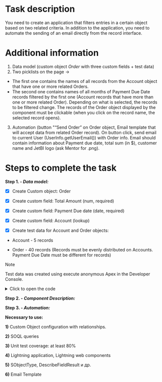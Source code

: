 # Task description
You need to create an application that filters entries in a certain object based on two related criteria. In addition to the application, you need to automate the sending of an email directly from the record interface.

# Additional information
1. Data model (custom object _Order_ with three custom fields + test data)
2. Two picklists on the page ->
- The first one contains the names of all records from the Account object that have one or more related Orders. 
- The second one contains names of all months of Payment Due Date records filtered by the first one (Account records that have more than one or more related Order). Depending on what is selected, the records to be filtered change. The records of the Order object displayed by the component must be clickable (when you click on the record name, the selected record opens).
3. Automation (button "“Send Order” on Order object, Email template that will accept data from related Order record). On button click, send email to current User (UserInfo.getUserEmail()) with Order info. Email should contain information about Payment due date, total sum (in $), customer name and JetBI logo (ask Mentor for .png).

# Steps to complete the task

**Step 1. - _Data model:_**

- [x] Create Custom object: Order

- [x] Create custom field: Total Amount (num, required)

- [x] Create custom field: Payment Due date (date, required)

- [x] Create custom field: Account (lookup)

- [x] Create test data for Account and Order objects:

- Account - 5 records

- Order - 40 records (Records must be evenly distributed on Accounts.  Payment Due Date must be different for records)

> [!NOTE]
> Test data was created using execute anonymous Apex in the Developer Console.
<details>
<summary>Click to open the code</summary>

```
// Create test data: Accounts
List<Account> accounts = new List<Account>();
for(Integer i = 1; i <= 5; i++) {
    accounts.add(new Account(Name = 'Test Account ' + i));
}
insert accounts;
// Check
System.debug('Inserted Accounts: ' + accounts);

// Create test data: Orders
List<Order__c> orders = new List<Order__c>();
for(Integer i = 0; i < 40; i++) {
    Integer accountIndex = Math.mod(i, 5);
    orders.add(new Order__c(
        Total_Amount__c = (i + 1) * 10,
        Payment_Due_Date__c = Date.today().addDays(i),
        Account__c = accounts[accountIndex].Id
    ));
}
insert orders;
// Check
System.debug('Inserted Orders: ' + orders);

```
</details>

**Step 2. - _Component Description:_**



**Step 3. - _Automation:_**



**Necessary to use:**

**1)** Custom Object configuration with relationships.

**2)** SOQL queries

**3)** Unit test coverage: at least 80%

**4)** Lightning application, Lightning web components

**5)** SObjectType, DescribeFieldResult и др.

**6)** Email Template




